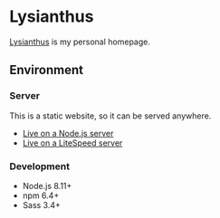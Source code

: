 # Lysianthus

[Lysianthus](https://lysianth.us) is my personal homepage.

## Environment

### Server

This is a static website, so it can be served anywhere.

* [Live on a Node.js server](https://lysianthus.herokuapp.com)
* [Live on a LiteSpeed server](https://lysianth.us)

### Development

* Node.js 8.11+
* npm 6.4+
* Sass 3.4+
